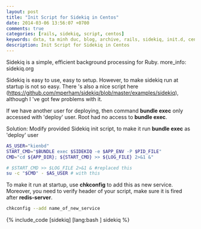 ```yaml
---
layout: post
title: "Init Script for Sidekiq in Centos"
date: 2014-03-06 13:56:07 +0700
comments: true
categories: [rails, sidekiq, script, centos]
keywords: dxta, ta minh duc, blog, archive, rails, sidekiq, init.d, centos, script
description: Init Script for Sidekiq in Centos
---
```


Sidekiq is a simple, efficient background processing for Ruby.
more_info: sidekiq.org

Sidekiq is easy to use, easy to setup. However, to make sidekiq run at startup is not so easy.
There 's also a nice script here (https://github.com/mperham/sidekiq/blob/master/examples/sidekiq),
although I 've got few problems with it.

If we have another user for deploying, then command __bundle exec__ only accessed with 'deploy' user.
Root  had no access to __bundle exec__.

Solution: Modify provided Sidekiq init script, to make it run __bundle exec__ as 'deploy' user

``` bash
AS_USER="kienbd"
START_CMD="$BUNDLE exec $SIDEKIQ -e $APP_ENV -P $PID_FILE"
CMD="cd ${APP_DIR}; ${START_CMD} >> ${LOG_FILE} 2>&1 &"

# $START_CMD >> $LOG_FILE 2>&1 & #replaced this
su -c "$CMD" - $AS_USER # with this
```
To make it run at startup, use __chkconfig__ to add this as new service. Moreover, you need to verify
header of your script, make sure it is fired after __redis-server__.

``` bash
chkconfig --add name_of_new_service
```

{% include_code [sidekiq] [lang:bash ] sidekiq %}
